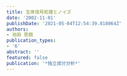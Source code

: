 ```yaml
---
title: 生体信号処理とノイズ
date: '2002-11-01'
publishDate: '2021-05-04T12:54:39.818064Z'
authors:
- 池田 思朗
publication_types:
- '6'
abstract: ''
featured: false
publication: '*独立成分分析*'
---
```

